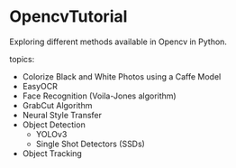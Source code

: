 # OpencvTutorial
Exploring different methods available in Opencv in Python.

topics:
* Colorize Black and White Photos using a Caffe Model
* EasyOCR
* Face Recognition (Voila-Jones algorithm)
* GrabCut Algorithm
* Neural Style Transfer
* Object Detection
  * YOLOv3
  * Single Shot Detectors (SSDs)
* Object Tracking
